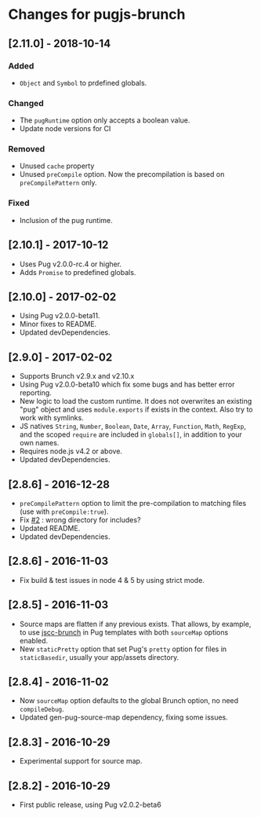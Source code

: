 # Changes for pugjs-brunch

## [2.11.0] - 2018-10-14
### Added
- `Object` and `Symbol` to prdefined globals.

### Changed
- The `pugRuntime` option only accepts a boolean value.
- Update node versions for CI

### Removed
- Unused `cache` property
- Unused `preCompile` option. Now the precompilation is based on `preCompilePattern` only.

### Fixed
- Inclusion of the pug runtime.

## [2.10.1] - 2017-10-12
- Uses Pug v2.0.0-rc.4 or higher.
- Adds `Promise` to predefined globals.

## [2.10.0] - 2017-02-02
- Using Pug v2.0.0-beta11.
- Minor fixes to README.
- Updated devDependencies.

## [2.9.0] - 2017-02-02
- Supports Brunch v2.9.x and v2.10.x
- Using Pug v2.0.0-beta10 which fix some bugs and has better error reporting.
- New logic to load the custom runtime. It does not overwrites an existing "pug" object and uses `module.exports` if exists in the context. Also try to work with symlinks.
- JS natives `String`, `Number`, `Boolean`, `Date`, `Array`, `Function`, `Math`, `RegExp`, and the scoped `require` are included in `globals[]`, in addition to your own names.
- Requires node.js v4.2 or above.
- Updated devDependencies.

## [2.8.6] - 2016-12-28
- `preCompilePattern` option to limit the pre-compilation to matching files (use with `preCompile:true`).
- Fix [#2](https://github.com/aMarCruz/pugjs-brunch/issues/2) : wrong directory for includes?
- Updated README.
- Updated devDependencies.

## [2.8.6] - 2016-11-03

- Fix build & test issues in node 4 & 5 by using strict mode.

## [2.8.5] - 2016-11-03

- Source maps are flatten if any previous exists. That allows, by example, to use [jscc-brunch](https://www.npmjs.com/package/jscc-brunch) in Pug templates with both `sourceMap` options enabled.
- New `staticPretty` option that set Pug's `pretty` option for files in `staticBasedir`, usually your app/assets directory.

## [2.8.4] - 2016-11-02

- Now `sourceMap` option defaults to the global Brunch option, no need `compileDebug`.
- Updated gen-pug-source-map dependency, fixing some issues.

## [2.8.3] - 2016-10-29

- Experimental support for source map.

## [2.8.2] - 2016-10-29

- First public release, using Pug v2.0.2-beta6
